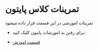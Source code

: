 # تمرینات کلاس پایتون
تمرینات اموزشی در  این قسمت قرار داده میشود

* برای رفتن به اموزشات پایتون کلیک کنید:

* [قسمت اموزش](https://github.com/ahmadreza1383/Python_Class/tree/class)

